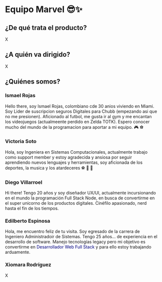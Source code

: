 # **Equipo Marvel** :sunglasses::sparkles:

## ¿De qué trata el producto?

X

## ¿A quién va dirigido?

X

## ¿Quiénes somos?

### **Ismael Rojas**

Hello there, soy Ismael Rojas, colombiano cde 30 anios viviendo en Miami. Soy Lider de suscripcion seguros Digitales para Chubb (empezando asi que no me presionen). Aficionado al futbol, me gusta ir al gym y me encantan los videojuegos (actualmeente perdido en Zelda TOTK). Espero conocer mucho del mundo de la programacion para aportar a mi equipo. :video_game: :soccer: 

### **Victoria Soto**

Hola, soy Ingeniera en Sistemas Computacionales, actualmente trabajo como support member y estoy agradecida y ansiosa por seguir aprendiendo nuevos lenguajes y herramientas, soy aficionada de los deportes, la musica y los atardeceres :soccer: :musical_note: :city_sunset:

### **Diego Villarroel**

Hi there! Tengo 20 años y soy diseñador UX/UI, actualmente incursionando en el mundo la programación Full Stack Node, en busca de convertirme en el super unicorno de los productos digitales. Cinéfilo apasionado, nerd hasta el fin de los tiempos.

### **Edilberto Espinosa**

Hola, me encuentro feliz de tu visita. Soy egresado de la carrera de Ingeniero Administradoir de Sistemas. Tengo 25 años... de experiencia en el desarrollo de software. Manejo tecnologías legacy pero mi objetivo es convertirme en <font color="navy">Desarrollador Web Full Stack</font> y para ello estoy trabajando arduamente.

### **Xiomara Rodríguez**

X
